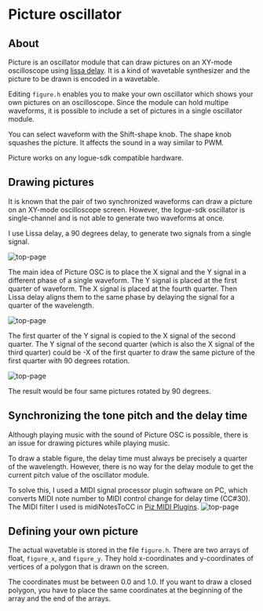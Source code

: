 # Picture oscillator

## About
Picture is an oscillator module that can draw pictures on an XY-mode oscilloscope using [lissa delay](https://github.com/boochow/lissa). It is a kind of wavetable synthesizer and the picture to be drawn is encoded in a wavetable.

Editing `figure.h` enables you to make your own oscillator which shows your own pictures on an oscilloscope. 
Since the module can hold multipe waveforms, it is possible to include a set of pictures in a single oscillator module.

You can select waveform with the Shift-shape knob.
The shape knob squashes the picture. It affects the sound in a way similar to PWM.

Picture works on any logue-sdk compatible hardware.

## Drawing pictures

It is known that the pair of two synchronized waveforms can draw a picture on an XY-mode oscilloscope screen. However, the logue-sdk oscillator is single-channel and is not able to generate two waveforms at once. 

I use Lissa delay, a 90 degrees delay, to generate two signals from a single signal.

![top-page](https://raw.githubusercontent.com/boochow/picture/images/fig1.png)

The main idea of Picture OSC is to place the X signal and the Y signal in a different phase of a single waveform. 
The Y signal is placed at the first quarter of waveform. The X signal is placed at the fourth quarter.
Then Lissa delay aligns them to the same phase by delaying the signal for a quarter of the wavelength.

![top-page](https://raw.githubusercontent.com/boochow/picture/images/fig2.png)

The first quarter of the Y signal is copied to the X signal of the second quarter. 
The Y signal of the second quarter (which is also the X signal of the third quarter) could be -X of the first quarter to draw the same picture of the first quarter with 90 degrees rotation.

![top-page](https://raw.githubusercontent.com/boochow/picture/images/fig3.png)

The result would be four same pictures rotated by 90 degrees.

## Synchronizing the tone pitch and the delay time

Although playing music with the sound of Picture OSC is possible, there is an issue for drawing pictures while playing music.

To draw a stable figure, the delay time must always be precisely a quarter of the wavelength. However, there is no way for the delay module to get the current pitch value of the oscillator module.

To solve this, I used a MIDI signal processor plugin software on PC, which converts MIDI note number to MIDI control change for delay time (CC#30).
The MIDI filter I used is midiNotesToCC in [Piz MIDI Plugins](https://www.kvraudio.com/forum/viewtopic.php?t=300566).
![top-page](https://raw.githubusercontent.com/boochow/picture/images/fig4.png)

## Defining your own picture

The actual wavetable is stored in the file `figure.h`. There are two arrays of float, `figure_x`, and `figure_y`. They hold x-coordinates and y-coordinates of  vertices of a polygon that is drawn on the screen.

The coordinates must be between 0.0 and 1.0. If you want to draw a closed polygon, you have to place the same coordinates at the beginning of the array and the end of the arrays.


